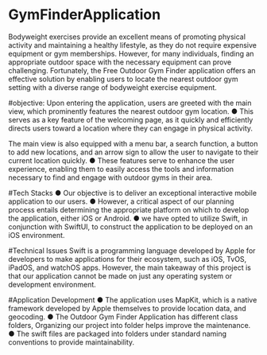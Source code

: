# GymFinderApplication

Bodyweight exercises provide an excellent means of promoting physical activity and maintaining a healthy lifestyle,
as they do not require expensive equipment or gym memberships.
However, for many individuals, finding an appropriate outdoor space with the necessary equipment can prove challenging.
Fortunately, the Free Outdoor Gym Finder application offers an effective solution by enabling users to locate the 
nearest outdoor gym setting with a diverse range of bodyweight exercise equipment.

#objective:
Upon entering the application, users are greeted with the main view, which prominently features the nearest outdoor gym location.
● This serves as a key feature of the welcoming page, as it quickly and efficiently directs users toward a location where they can engage in physical activity.

The main view is also equipped with a menu bar, a search function, a button to add new locations, and an arrow sign to allow the user to navigate to their current location quickly.
● These features serve to enhance the user experience, enabling them to easily access the tools and information necessary to find and engage with outdoor gyms in their area.

#Tech Stacks
● Our objective is to deliver an exceptional interactive mobile application to our users.
● However, a critical aspect of our planning process entails determining the appropriate
platform on which to develop the application, either iOS or Android.
● we have opted to utilize Swift, in conjunction with SwiftUI, to construct the application to
be deployed on an iOS environment.

#Technical Issues
Swift is a programming language developed by Apple for developers to make applications for their ecosystem, such as iOS, TvOS, iPadOS, and watchOS apps.
However, the main takeaway of this project is that our application cannot be made on just any operating system or development environment.

#Application Development
● The application uses MapKit, which is a native framework developed by Apple themselves to provide location data, and geocoding.
● The Outdoor Gym Finder Application has different class folders, Organizing our project into folder helps improve the maintenance.
● The swift files are packaged into folders under standard naming conventions to provide maintainability.
